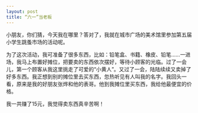 ```yaml
---
layout: post
title: “六一”当老板
---
```



小朋友，你们猜，今天我在哪里？答对了，我就在城市广场的美术馆里参加第五届小学生跳蚤市场的活动呢。

为了这次活动，我可准备了很多东西，比如：铅笔盒、书籍、橡皮、铅笔……一进场，我马上布置好摊位，把要卖的东西依次摆好，等待小顾客的光临。过了一会儿，第一个顾客从我这里挑走了可爱的“小黄人”。又过了一会，陆陆续续又卖掉了好多东西。我正想到别的摊位里去买东西，忽热听见有人叫我的名字。我回头一看，原来是我的好朋友张烨和他的表哥。他到我摊位里买东西，我给他最便宜的价格。

我一共赚了15元，我觉得卖东西真辛苦啊！
